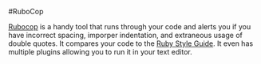 #RuboCop

[Rubocop](https://github.com/bbatsov/rubocop) is a handy tool that runs through your code and alerts you if you have incorrect spacing, imporper indentation, and extraneous usage of double quotes. It compares your code to the [Ruby Style Guide](https://github.com/bbatsov/ruby-style-guide). It even has multiple plugins allowing you to run it in your text editor.
